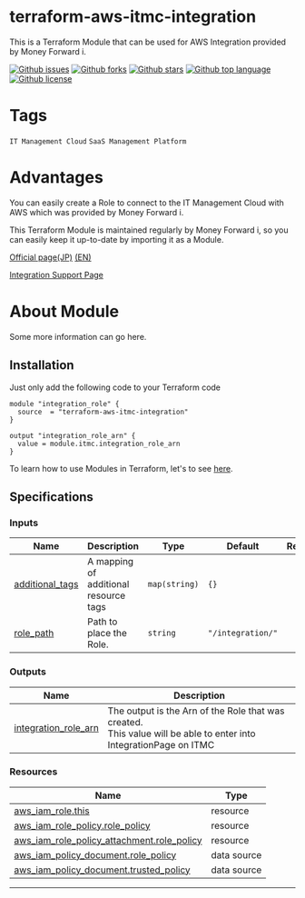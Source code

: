 # terraform-aws-itmc-integration

<!-- # Short Description -->

This is a Terraform Module that can be used for AWS Integration provided by Money Forward i.

<!-- # Badges -->

[![Github issues](https://img.shields.io/github/issues/umisora/terraform-aws-itmc-integration)](https://github.com/umisora/terraform-aws-itmc-integration/issues)
[![Github forks](https://img.shields.io/github/forks/umisora/terraform-aws-itmc-integration)](https://github.com/umisora/terraform-aws-itmc-integration/network/members)
[![Github stars](https://img.shields.io/github/stars/umisora/terraform-aws-itmc-integration)](https://github.com/umisora/terraform-aws-itmc-integration/stargazers)
[![Github top language](https://img.shields.io/github/languages/top/umisora/terraform-aws-itmc-integration)](https://github.com/umisora/terraform-aws-itmc-integration/)
[![Github license](https://img.shields.io/github/license/umisora/terraform-aws-itmc-integration)](https://github.com/umisora/terraform-aws-itmc-integration/)

# Tags

`IT Management Cloud` `SaaS Management Platform`

# Advantages

You can easily create a Role to connect to the IT Management Cloud with AWS which was provided by Money Forward i. 

This Terraform Module is maintained regularly by Money Forward i, 
so you can easily keep it up-to-date by importing it as a Module.

[Official page(JP)](https://i.moneyforward.com/) [(EN)](https://i.moneyforward.com/us/)

[Integration Support Page](https://support.itmc.i.moneyforward.com/article/dc2mjsw9oy-aws)


# About Module
<!-- 
  The following Document is automatically generated. 
  If you want to change them, edit `./.terraform-docs.yml`. 
-->
<!-- BEGIN_TF_DOCS -->

<!--  -->

Some more information can go here.

## Installation
Just only add the following code to your Terraform code

```hcl
module "integration_role" {
  source  = "terraform-aws-itmc-integration"
}

output "integration_role_arn" {
  value = module.itmc.integration_role_arn
}
```
To learn how to use Modules in Terraform, let's to see [here](https://developer.hashicorp.com/terraform/language/modules).

## Specifications
### Inputs

| Name | Description | Type | Default | Required |
|------|-------------|------|---------|:--------:|
| <a name="input_additional_tags"></a> [additional\_tags](#input\_additional\_tags) | A mapping of additional resource tags | `map(string)` | `{}` | no |
| <a name="input_role_path"></a> [role\_path](#input\_role\_path) | Path to place the Role. | `string` | `"/integration/"` | no |
<!-- ### Modules

No modules. -->
### Outputs

| Name | Description |
|------|-------------|
| <a name="output_integration_role_arn"></a> [integration\_role\_arn](#output\_integration\_role\_arn) | The output is the Arn of the Role that was created. <br>This value will be able to enter into IntegrationPage on ITMC |
<!--  -->
<!--  -->
### Resources

| Name | Type |
|------|------|
| [aws_iam_role.this](https://registry.terraform.io/providers/hashicorp/aws/latest/docs/resources/iam_role) | resource |
| [aws_iam_role_policy.role_policy](https://registry.terraform.io/providers/hashicorp/aws/latest/docs/resources/iam_role_policy) | resource |
| [aws_iam_role_policy_attachment.role_policy](https://registry.terraform.io/providers/hashicorp/aws/latest/docs/resources/iam_role_policy_attachment) | resource |
| [aws_iam_policy_document.role_policy](https://registry.terraform.io/providers/hashicorp/aws/latest/docs/data-sources/iam_policy_document) | data source |
| [aws_iam_policy_document.trusted_policy](https://registry.terraform.io/providers/hashicorp/aws/latest/docs/data-sources/iam_policy_document) | data source |
---
<!--  -->
<!-- END_TF_DOCS -->


<!-- CREATED_BY_LEADYOU_README_GENERATOR -->
